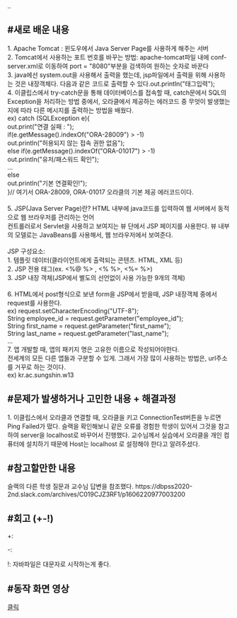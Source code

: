 ..
<h2>#새로 배운 내용</h2>
1. Apache Tomcat : 윈도우에서 Java Server Page를 사용하게 해주는 서버 <br/>
2. Tomcat에서 사용하는 포트 번호를 바꾸는 방법: apache-tomcat파일 내에 conf-server.xml로 이동하여 port = "8080"부분을 검색하여 원하는 숫자로 바꾼다<br/>
3. java에선 system.out을 사용해서 출력을 했는데, jsp파일에서 출력을 위해 사용하는 것은 내장객체다. 다음과 같은 코드로 출력할 수 있다.out.println("태그입력");<br/>
4. 이클립스에서 try-catch문을 통해 데이터베이스를 접속할 때, catch문에서 SQL의 Exception을 처리하는 방법 중에서, 오라클에서 제공하는 에러코드 중 무엇이 발생했는지에 따라 다른 메시지를 출력하는 방법을 배웠다.<br/>
  ex) catch (SQLException e){<br/>
      out.print("연결 실패 : ");<br/>
      if(e.getMessage().indexOf("ORA-28009") > -1)<br/>
        out.println("허용되지 않는 접속 권한 없음");<br/>
      else if(e.getMessage().indexOf("ORA-01017") > -1)<br/>
        out.println("유저/패스워드 확인");<br/>
        ...<br/>
      else <br/>
        out.println("기본 연결확인!");<br/>
    }// 여기서 ORA-28009, ORA-01017 오라클의 기본 제공 에러코드이다.<br/>
<br/>
5. JSP(Java Server Page)란? HTML 내부에 java코드를 입력하여 웹 서버에서 동적으로 웹 브라우저를 관리하는 언어 <br/>
  컨트롤러로서 Servlet을 사용하고 보여지는 뷰 단에서 JSP 페이지를 사용한다. 뷰 내부의 모델로는 JavaBeans를 사용해서, 웹 브라우저에서 보여준다.<br/>
  <br/>
  JSP 구성요소:<br/>
  1. 템플릿 데이터(클라이언트에게 출력되는 콘텐츠. HTML, XML 등)<br/>
  2. JSP 전용 태그(ex. <%@ %> , <% %>, <%= %>)<br/>
  3. JSP 내장 객체(JSP에서 별도의 선언없이 사용 가능한 9개의 객체)<br/><br/>
6. HTML에서 post형식으로 보낸 form을 JSP에서 받을때, JSP 내장객체 중에서 request를 사용한다.<br/>
    ex) request.setCharacterEncoding("UTF-8"); <br/>
      String employee_id = request.getParameter("employee_id");<br/>
      String first_name = request.getParameter("first_name");<br/>
      String last_name = request.getParameter("last_name");<br/>
      ...<br/>
7. 앱 개발할 때, 앱의 패키지 명은 고유한 이름으로 작성되어야한다. <br/>전세계의 모든 다른 앱들과 구분할 수 있게. 그래서 가장 많이 사용하는 방법은, url주소를 거꾸로 하는 것이다.<br/>
ex) kr.ac.sungshin.w13<br/>

<h2>#문제가 발생하거나 고민한 내용 + 해결과정</h2>
1. 이클립스에서 오라클과 연결할 때, 오라클을 키고 ConnectionTest버튼을 누르면 Ping Failed가 떴다. 슬랙을 확인해보니 같은 오류를 경험한 학생이 있어서 그것을 참고하여 server을 localhost로 바꾸어서 진행했다. 교수님께서 실습에서 오라클을 개인 컴퓨터에 설치하기 때문에 Host는 localhost 로 설정해야 한다고 알려주셨다.


<h2>#참고할만한 내용</h2>
     슬랙의 다른 학생 질문과 교수님 답변을 참조했다. https://dbpss2020-2nd.slack.com/archives/C019CJZ3RF1/p1606220977003200
     
<h2>#회고 (+-!)</h2>
+: 

-: 

!: 자바파일은 대문자로 시작하는게 좋다. 
    
    
<h2>#동작 화면 영상</h2>
<a href="https://youtu.be/S4Meuhcgteg">클릭</a>
